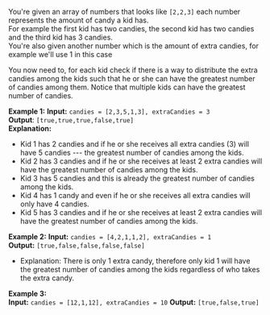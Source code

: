You're given an array of numbers that looks like `[2,2,3]` each number represents the amount of candy a kid has.  
For example the first kid has two candies, the second kid has two candies and the third kid has 3 candies.  
You're also given another number which is the amount of extra candies, for example we'll use 1 in this case

You now need to, for each kid check if there is a way to distribute the extra candies among the kids such that he or she can have the greatest number of candies among them. Notice that multiple kids can have the greatest number of candies.
 
**Example 1:**
**Input:** `candies = [2,3,5,1,3], extraCandies = 3`  
**Output**: `[true,true,true,false,true]`  
**Explanation:**
- Kid 1 has 2 candies and if he or she receives all extra candies (3) will have 5 candies --- the greatest number of candies among the kids. 
- Kid 2 has 3 candies and if he or she receives at least 2 extra candies will have the greatest number of candies among the kids. 
- Kid 3 has 5 candies and this is already the greatest number of candies among the kids. 
- Kid 4 has 1 candy and even if he or she receives all extra candies will only have 4 candies. 
- Kid 5 has 3 candies and if he or she receives at least 2 extra candies will have the greatest number of candies among the kids. 

**Example 2:**
**Input:** `candies = [4,2,1,1,2], extraCandies = 1`   
**Output:** `[true,false,false,false,false]` 
- Explanation: There is only 1 extra candy, therefore only kid 1 will have the greatest number of candies among the kids regardless of who takes the extra candy.

**Example 3:**  
**Input:** `candies = [12,1,12], extraCandies = 10`
**Output:** `[true,false,true]`
